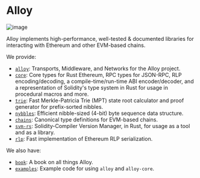 # Alloy

![image](https://github.com/alloy-rs/.github/assets/17802178/59b7c9cb-5317-469c-abea-f51e6da6fcbe)

Alloy implements high-performance, well-tested & documented libraries for interacting with Ethereum and other EVM-based chains.

We provide:
* [`alloy`](https://github.com/alloy-rs/alloy): Transports, Middleware, and Networks for the Alloy project.
* [`core`](https://github.com/alloy-rs/core): Core types for Rust Ethereum, RPC types for JSON-RPC, RLP encoding/decoding, a compile-time/run-time ABI encoder/decoder, and a representation of Solidity's type system in Rust for usage in procedural macros and more.
* [`trie`](https://github.com/alloy-rs/trie): Fast Merkle-Patricia Trie (MPT) state root calculator and proof generator for prefix-sorted nibbles.
* [`nybbles`](https://github.com/alloy-rs/nybbles): Efficient nibble-sized (4-bit) byte sequence data structure.
* [`chains`](https://github.com/alloy-rs/chains): Canonical type definitions for EVM-based chains.
* [`svm-rs`](https://github.com/alloy-rs/svm-rs): Solidity-Compiler Version Manager, in Rust, for usage as a tool and as a library.
* [`rlp`](https://github.com/alloy-rs/rlp): Fast implementation of Ethereum RLP serialization.

We also have:
* [`book`](https://github.com/alloy-rs/book): A book on all things Alloy.
* [`examples`](https://github.com/alloy-rs/examples): Example code for using `alloy` and `alloy-core`.